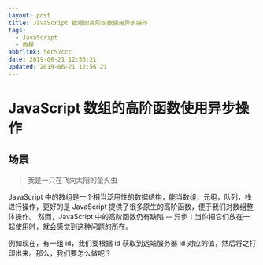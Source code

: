 ```yaml
---
layout: post
title: JavaScript 数组的高阶函数使用异步操作
tags:
  - JavaScript
  - 教程
abbrlink: 5ec57ccc
date: 2019-06-21 12:56:21
updated: 2019-06-21 12:56:21
---
```


# JavaScript 数组的高阶函数使用异步操作

## 场景

> 我是一只在飞向太阳的萤火虫

JavaScript 中的数组是一个相当泛用性的数据结构，能当数组，元组，队列，栈进行操作，更好的是 JavaScript 提供了很多原生的高阶函数，便于我们对数组整体操作。
然而，JavaScript 中的高阶函数仍有缺陷 -- 异步！当你把它们放在一起使用时，就会感觉到这种问题的所在。

例如现在，有一组 id，我们要根据 id 获取到远端服务器 id 对应的值，然后将之打印出来。那么，我们要怎么做呢？
